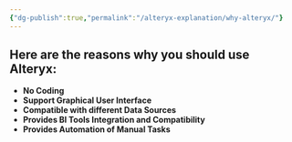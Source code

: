 ```yaml
---
{"dg-publish":true,"permalink":"/alteryx-explanation/why-alteryx/"}
---
```


## **Here are the reasons why you should use Alteryx:**

- **No Coding**
- **Support Graphical User Interface** 
- **Compatible with different Data Sources**
- **Provides BI Tools Integration and Compatibility**
- **Provides Automation of Manual Tasks**
